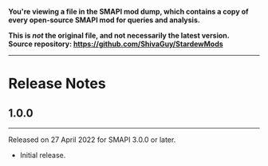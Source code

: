 **You're viewing a file in the SMAPI mod dump, which contains a copy of every open-source SMAPI mod
for queries and analysis.**

**This is _not_ the original file, and not necessarily the latest version.**  
**Source repository: https://github.com/ShivaGuy/StardewMods**

----

# Release Notes

## 1.0.0
---
Released on 27 April 2022 for SMAPI 3.0.0 or later.
- Initial release.